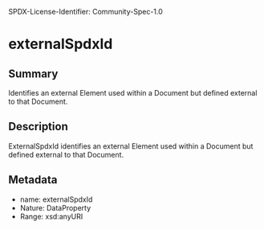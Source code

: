 SPDX-License-Identifier: Community-Spec-1.0

# externalSpdxId

## Summary

Identifies an external Element used within a Document but defined external to
that Document.

## Description

ExternalSpdxId identifies an external Element used within a Document but
defined external to that Document.

## Metadata

- name: externalSpdxId
- Nature: DataProperty
- Range: xsd:anyURI
